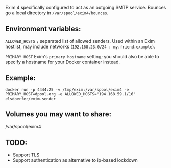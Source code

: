 Exim 4 specifically configured to act as an outgoing SMTP service. Bounces
go a local directory in ``/var/spool/exim4/bounces``.


Environment variables:
----------------------

``ALLOWED_HOSTS``
  ``;`` separated list of allowed senders. Used within an Exim hostlist,
  may include networks (``192.168.23.0/24 : my.friend.example``).

``PRIMARY_HOST``
  Exim's ``primary_hostname`` setting; you should also be able to specify
  a hostname for your Docker container instead.


Example:
--------

    docker run -p 4444:25 -v /tmp/exim:/var/spool/exim4 -e PRIMARY_HOST=dpool.org -e ALLOWED_HOSTS="194.168.59.1/16" elsdoerfer/exim-sender


Volumes you may want to share:
------------------------------

/var/spool/exim4


TODO:
-----

  - Support TLS
  - Support authentication as alternative to ip-based lockdown

